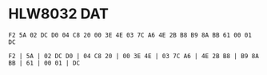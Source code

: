 
# HLW8032 DAT 

    F2 5A 02 DC D0 04 C8 20 00 3E 4E 03 7C A6 4E 2B B8 B9 8A BB 61 00 01 DC

    F2 | 5A | 02 DC D0 | 04 C8 20 | 00 3E 4E | 03 7C A6 | 4E 2B B8 | B9 8A BB | 61 | 00 01 | DC